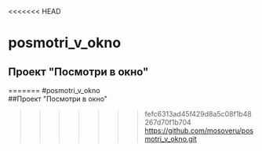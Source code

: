 <<<<<<< HEAD
# posmotri_v_okno  
## Проект "Посмотри в окно"  
=======
#posmotri_v_okno  
##Проект "Посмотри в окно"  
>>>>>>> fefc6313ad45f429d8a5c08f1b48267d70f1b704
https://github.com/mosoveru/posmotri_v_okno.git